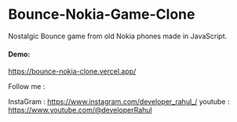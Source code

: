 # Bounce-Nokia-Game-Clone
Nostalgic Bounce game from old Nokia phones made in JavaScript.

#### Demo:
https://bounce-nokia-clone.vercel.app/

Follow me :

InstaGram : https://www.instagram.com/developer_rahul_/
youtube : https://www.youtube.com/@developerRahul
